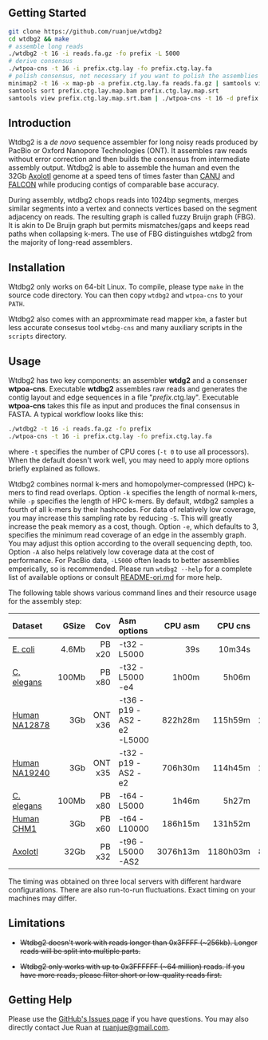## <a name="start"></a>Getting Started
```sh
git clone https://github.com/ruanjue/wtdbg2
cd wtdbg2 && make
# assemble long reads
./wtdbg2 -t 16 -i reads.fa.gz -fo prefix -L 5000
# derive consensus
./wtpoa-cns -t 16 -i prefix.ctg.lay -fo prefix.ctg.lay.fa
# polish consensus, not necessary if you want to polish the assemblies using other tools
minimap2 -t 16 -x map-pb -a prefix.ctg.lay.fa reads.fa.gz | samtools view -Sb - >prefix.ctg.lay.map.bam
samtools sort prefix.ctg.lay.map.bam prefix.ctg.lay.map.srt
samtools view prefix.ctg.lay.map.srt.bam | ./wtpoa-cns -t 16 -d prefix.ctg.lay.fa -i - -fo prefix.ctg.lay.2nd.fa
```

## <a name="intro"></a>Introduction

Wtdbg2 is a *de novo* sequence assembler for long noisy reads produced by
PacBio or Oxford Nanopore Technologies (ONT). It assembles raw reads without
error correction and then builds the consensus from intermediate assembly
output. Wtdbg2 is able to assemble the human and even the 32Gb
[Axolotl][Axolotl] genome at a speed tens of times faster than [CANU][canu] and
[FALCON][falcon] while producing contigs of comparable base accuracy.

During assembly, wtdbg2 chops reads into 1024bp segments, merges similar
segments into a vertex and connects vertices based on the segment adjacency on
reads. The resulting graph is called fuzzy Bruijn graph (FBG). It is akin to De
Bruijn graph but permits mismatches/gaps and keeps read paths when collapsing
k-mers. The use of FBG distinguishes wtdbg2 from the majority of long-read
assemblers.

## <a name="install"></a>Installation

Wtdbg2 only works on 64-bit Linux. To compile, please type `make` in the source
code directory. You can then copy `wtdbg2` and `wtpoa-cns` to your `PATH`.

Wtdbg2 also comes with an approxmimate read mapper `kbm`, a faster but less
accurate consesus tool `wtdbg-cns` and many auxiliary scripts in the `scripts`
directory.

## <a name="use"></a>Usage

Wtdbg2 has two key components: an assembler **wtdg2** and a consenser
**wtpoa-cns**. Executable **wtdbg2** assembles raw reads and generates the
contig layout and edge sequences in a file "*prefix*.ctg.lay". Executable
**wtpoa-cns** takes this file as input and produces the final consensus in
FASTA. A typical workflow looks like this:
```sh
./wtdbg2 -t 16 -i reads.fa.gz -fo prefix
./wtpoa-cns -t 16 -i prefix.ctg.lay -fo prefix.ctg.lay.fa
```
where `-t` specifies the number of CPU cores (`-t 0` to use all processors).
When the default doesn't work well, you may need to apply more options briefly
explained as follows.

Wtdbg2 combines normal k-mers and homopolymer-compressed (HPC) k-mers to find
read overlaps. Option `-k` specifies the length of normal k-mers, while `-p`
specifies the length of HPC k-mers. By default, wtdbg2 samples a fourth of all
k-mers by their hashcodes. For data of relatively low coverage, you may
increase this sampling rate by reducing `-S`. This will greatly increase the
peak memory as a cost, though. Option `-e`, which defaults to 3, specifies the
minimum read coverage of an edge in the assembly graph. You may adjust this
option according to the overall sequencing depth, too. Option `-A` also helps
relatively low coverage data at the cost of performance. For PacBio data,
`-L5000` often leads to better assemblies emperically, so is recommended.
Please run `wtdbg2 --help` for a complete list of available options or consult
[README-ori.md](README-ori.md) for more help.

The following table shows various command lines and their resource usage for
the assembly step:

|Dataset                 |GSize |Cov     |Asm options        |CPU asm |CPU cns |Real tot|     RAM|
|:-----------------------|-----:|-------:|:------------------|-------:|-------:|-------:|-------:|
|[E. coli][pbcr]         |4.6Mb |PB x20  |-t32 -L5000        |     39s|  10m34s|     29s|    1.1G|
|[C. elegans][ce]        |100Mb |PB x80  |-t32 -L5000 -e4    |   1h00m|   5h06m|  16m16s|    9.5G|
|[Human NA12878][na12878]|3Gb   |ONT x36 |-t36 -p19 -AS2 -e2<br/>-L5000|822h28m|115h59m|27h42m|182.1G|
|[Human NA19240][na19240]|3Gb   |ONT x35 |-t32 -p19 -AS2 -e2 | 706h30m| 114h45m|  27h33m|  177.5G|
|[C. elegans][ce]        |100Mb |PB x80  |-t64 -L5000        |   1h46m|   5h27m|  14m17s|   10.1G|
|[Human CHM1][chm1]      |3Gb   |PB x60  |-t64 -L10000       | 186h15m| 131h52m|   7h41m|  265.2G|
|[Axolotl][axosra]       |32Gb  |PB x32  |-t96 -L5000 -AS2   |3076h13m|1180h03m| 88h01m| 1626.7G|

The timing was obtained on three local servers with different hardware
configurations. There are also run-to-run fluctuations. Exact timing on your
machines may differ.

## Limitations

* ~~Wtdbg2 doesn't work with reads longer than 0x3FFFF (~256kb). Longer reads
  will be split into multiple parts.~~

* ~~Wtdbg2 only works with up to 0x3FFFFFF (~64 million) reads. If you have more
  reads, please filter short or low-quality reads first.~~

## Getting Help

Please use the [GitHub's Issues page][issue] if you have questions. You may
also directly contact Jue Ruan at ruanjue@gmail.com.

[miniasm]: https://github.com/lh3/miniasm
[canu]: https://github.com/marbl/canu
[falcon]: https://github.com/PacificBiosciences/FALCON
[Axolotl]: https://www.nature.com/articles/nature25458
[chm1]: https://trace.ncbi.nlm.nih.gov/Traces/sra/?study=SRP044331
[na12878]: https://github.com/nanopore-wgs-consortium/NA12878/blob/master/rel5.md
[na19240]: https://www.ebi.ac.uk/ena/data/view/PRJEB26791
[pbcr]: http://www.cbcb.umd.edu/software/PBcR/data/selfSampleData.tar.gz
[ce]: https://github.com/PacificBiosciences/DevNet/wiki/C.-elegans-data-set
[axosra]: https://www.ncbi.nlm.nih.gov/bioproject/?term=PRJNA378970
[issue]: https://github.com/ruanjue/wtdbg2/issues
